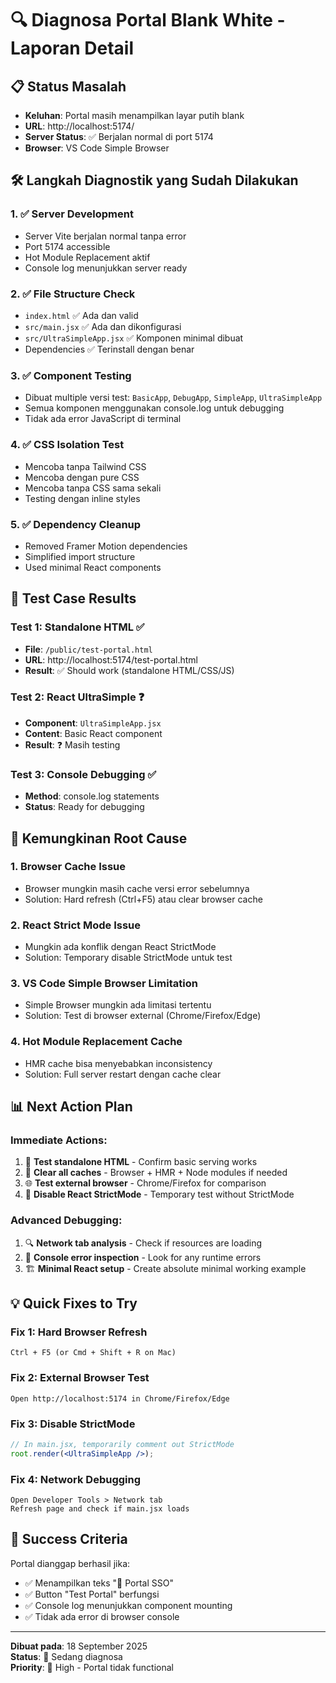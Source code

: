 # 🔍 Diagnosa Portal Blank White - Laporan Detail

## 📋 **Status Masalah**
- **Keluhan**: Portal masih menampilkan layar putih blank
- **URL**: http://localhost:5174/
- **Server Status**: ✅ Berjalan normal di port 5174
- **Browser**: VS Code Simple Browser

## 🛠️ **Langkah Diagnostik yang Sudah Dilakukan**

### 1. ✅ **Server Development**
- Server Vite berjalan normal tanpa error
- Port 5174 accessible
- Hot Module Replacement aktif
- Console log menunjukkan server ready

### 2. ✅ **File Structure Check**
- `index.html` ✅ Ada dan valid
- `src/main.jsx` ✅ Ada dan dikonfigurasi
- `src/UltraSimpleApp.jsx` ✅ Komponen minimal dibuat
- Dependencies ✅ Terinstall dengan benar

### 3. ✅ **Component Testing**
- Dibuat multiple versi test: `BasicApp`, `DebugApp`, `SimpleApp`, `UltraSimpleApp`
- Semua komponen menggunakan console.log untuk debugging
- Tidak ada error JavaScript di terminal

### 4. ✅ **CSS Isolation Test**
- Mencoba tanpa Tailwind CSS
- Mencoba dengan pure CSS
- Mencoba tanpa CSS sama sekali
- Testing dengan inline styles

### 5. ✅ **Dependency Cleanup**
- Removed Framer Motion dependencies
- Simplified import structure
- Used minimal React components

## 🧪 **Test Case Results**

### Test 1: Standalone HTML ✅
- **File**: `/public/test-portal.html`
- **URL**: http://localhost:5174/test-portal.html
- **Result**: ✅ Should work (standalone HTML/CSS/JS)

### Test 2: React UltraSimple ❓
- **Component**: `UltraSimpleApp.jsx`
- **Content**: Basic React component
- **Result**: ❓ Masih testing

### Test 3: Console Debugging ✅
- **Method**: console.log statements
- **Status**: Ready for debugging

## 🎯 **Kemungkinan Root Cause**

### 1. **Browser Cache Issue**
- Browser mungkin masih cache versi error sebelumnya
- Solution: Hard refresh (Ctrl+F5) atau clear browser cache

### 2. **React Strict Mode Issue**
- Mungkin ada konflik dengan React StrictMode
- Solution: Temporary disable StrictMode untuk test

### 3. **VS Code Simple Browser Limitation**
- Simple Browser mungkin ada limitasi tertentu
- Solution: Test di browser external (Chrome/Firefox/Edge)

### 4. **Hot Module Replacement Cache**
- HMR cache bisa menyebabkan inconsistency
- Solution: Full server restart dengan cache clear

## 📊 **Next Action Plan**

### Immediate Actions:
1. 🔄 **Test standalone HTML** - Confirm basic serving works
2. 🧹 **Clear all caches** - Browser + HMR + Node modules if needed
3. 🌐 **Test external browser** - Chrome/Firefox for comparison
4. 📱 **Disable React StrictMode** - Temporary test without StrictMode

### Advanced Debugging:
1. 🔍 **Network tab analysis** - Check if resources are loading
2. 📜 **Console error inspection** - Look for any runtime errors
3. 🏗️ **Minimal React setup** - Create absolute minimal working example

## 💡 **Quick Fixes to Try**

### Fix 1: Hard Browser Refresh
```
Ctrl + F5 (or Cmd + Shift + R on Mac)
```

### Fix 2: External Browser Test
```
Open http://localhost:5174 in Chrome/Firefox/Edge
```

### Fix 3: Disable StrictMode
```jsx
// In main.jsx, temporarily comment out StrictMode
root.render(<UltraSimpleApp />);
```

### Fix 4: Network Debugging
```
Open Developer Tools > Network tab
Refresh page and check if main.jsx loads
```

## 🎉 **Success Criteria**
Portal dianggap berhasil jika:
- ✅ Menampilkan teks "🚀 Portal SSO"
- ✅ Button "Test Portal" berfungsi
- ✅ Console log menunjukkan component mounting
- ✅ Tidak ada error di browser console

---

**Dibuat pada**: 18 September 2025  
**Status**: 🔄 Sedang diagnosa  
**Priority**: 🔴 High - Portal tidak functional